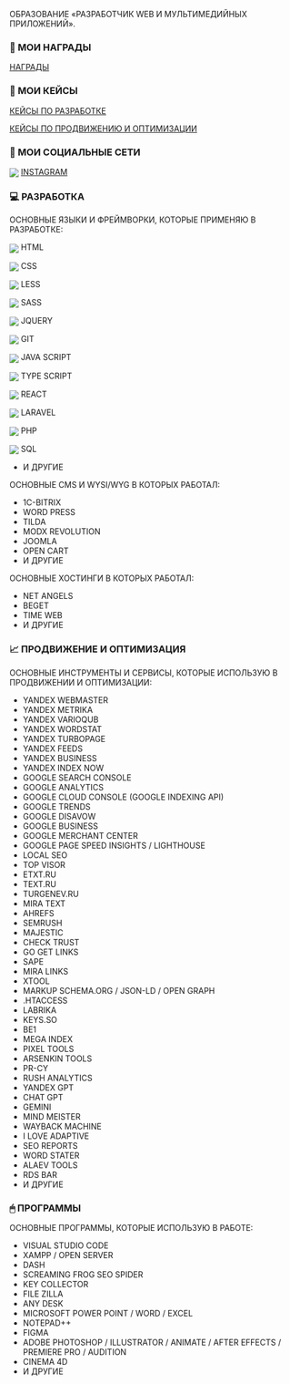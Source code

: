 ОБРАЗОВАНИЕ «РАЗРАБОТЧИК WEB И МУЛЬТИМЕДИЙНЫХ ПРИЛОЖЕНИЙ».

### 📑 МОИ НАГРАДЫ
<p>
   <a href="https://github.com/osipovtwelve/osipovtwelve/tree/master/Certificates">
      НАГРАДЫ
   </a>
</p>

### 💼 МОИ КЕЙСЫ
<p>
   <a href="">
      КЕЙСЫ ПО РАЗРАБОТКЕ
   </a>
</p>
<p>
   <a href="https://github.com/osipovtwelve/osipovtwelve/tree/master/Keys/Promotion%20and%20Optimization">
      КЕЙСЫ ПО ПРОДВИЖЕНИЮ И ОПТИМИЗАЦИИ
   </a>
</p>

### 📱 МОИ СОЦИАЛЬНЫЕ СЕТИ
<p>
   <a href="https://www.instagram.com/osipovpvl">
      <img align="center" src="https://skillicons.dev/icons?i=instagram" /></a>
   <a href="https://www.instagram.com/osipovpvl">INSTAGRAM</a>
</p>
  
### 💻 РАЗРАБОТКА
ОСНОВНЫЕ ЯЗЫКИ И ФРЕЙМВОРКИ, КОТОРЫЕ ПРИМЕНЯЮ В РАЗРАБОТКЕ:

<img align="center" src="https://skillicons.dev/icons?i=html" /> HTML

<img align="center" src="https://skillicons.dev/icons?i=css" /> CSS

<img align="center" src="https://skillicons.dev/icons?i=less" /> LESS

<img align="center" src="https://skillicons.dev/icons?i=sass" /> SASS

<img align="center" src="https://skillicons.dev/icons?i=jquery" /> JQUERY

<img align="center" src="https://skillicons.dev/icons?i=git" /> GIT

<img align="center" src="https://skillicons.dev/icons?i=js" /> JAVA SCRIPT

<img align="center" src="https://skillicons.dev/icons?i=typescript" /> TYPE SCRIPT

<img align="center" src="https://skillicons.dev/icons?i=react" /> REACT

<img align="center" src="https://skillicons.dev/icons?i=laravel" /> LARAVEL

<img align="center" src="https://skillicons.dev/icons?i=php" /> PHP

<img align="center" src="https://skillicons.dev/icons?i=mysql" /> SQL
* И ДРУГИЕ

ОСНОВНЫЕ CMS И WYSI/WYG В КОТОРЫХ РАБОТАЛ:
* 1C-BITRIX
* WORD PRESS
* TILDA
* MODX REVOLUTION
* JOOMLA
* OPEN CART
* И ДРУГИЕ

ОСНОВНЫЕ ХОСТИНГИ В КОТОРЫХ РАБОТАЛ:
* NET ANGELS
* BEGET
* TIME WEB
* И ДРУГИЕ

### 📈 ПРОДВИЖЕНИЕ И ОПТИМИЗАЦИЯ
ОСНОВНЫЕ ИНСТРУМЕНТЫ И СЕРВИСЫ, КОТОРЫЕ ИСПОЛЬЗУЮ В ПРОДВИЖЕНИИ И ОПТИМИЗАЦИИ:
* YANDEX WEBMASTER
* YANDEX METRIKA
* YANDEX VARIOQUB
* YANDEX WORDSTAT
* YANDEX TURBOPAGE
* YANDEX FEEDS
* YANDEX BUSINESS
* YANDEX INDEX NOW
* GOOGLE SEARCH CONSOLE
* GOOGLE ANALYTICS
* GOOGLE CLOUD CONSOLE (GOOGLE INDEXING API)
* GOOGLE TRENDS
* GOOGLE DISAVOW
* GOOGLE BUSINESS
* GOOGLE MERCHANT CENTER
* GOOGLE PAGE SPEED INSIGHTS / LIGHTHOUSE
* LOCAL SEO
* TOP VISOR
* ETXT.RU
* TEXT.RU
* TURGENEV.RU
* MIRA TEXT
* AHREFS
* SEMRUSH
* MAJESTIC
* CHECK TRUST
* GO GET LINKS
* SAPE
* MIRA LINKS
* XTOOL
* MARKUP SCHEMA.ORG / JSON-LD / OPEN GRAPH
* .HTACCESS
* LABRIKA
* KEYS.SO
* BE1
* MEGA INDEX
* PIXEL TOOLS
* ARSENKIN TOOLS
* PR-CY
* RUSH ANALYTICS
* YANDEX GPT
* CHAT GPT
* GEMINI
* MIND MEISTER
* WAYBACK MACHINE
* I LOVE ADAPTIVE
* SEO REPORTS
* WORD STATER
* ALAEV TOOLS
* RDS BAR
* И ДРУГИЕ
### 🖱 ПРОГРАММЫ
ОСНОВНЫЕ ПРОГРАММЫ, КОТОРЫЕ ИСПОЛЬЗУЮ В РАБОТЕ:
* VISUAL STUDIO CODE
* XAMPP / OPEN SERVER
* DASH
* SCREAMING FROG SEO SPIDER
* KEY COLLECTOR
* FILE ZILLA
* ANY DESK
* MICROSOFT POWER POINT / WORD / EXCEL
* NOTEPAD++
* FIGMA
* ADOBE PHOTOSHOP / ILLUSTRATOR / ANIMATE / AFTER EFFECTS / PREMIERE PRO / AUDITION
* CINEMA 4D
* И ДРУГИЕ